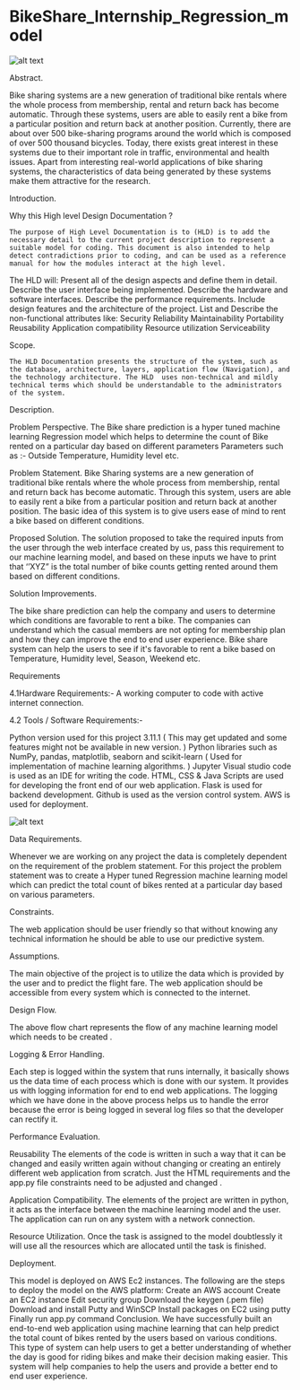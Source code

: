 # BikeShare_Internship_Regression_model

![alt text](https://www.icebike.org/wp-content/uploads/2015/09/top-bike-share-27538099.jpg "Bike Share")

Abstract.

Bike sharing systems are a new generation of traditional bike rentals where the whole process from membership, rental and return back has become automatic. Through these systems, users are able to easily rent a bike from a particular position and return back at another position. Currently, there are about over 500 bike-sharing programs around the world which is composed of over 500 thousand bicycles. Today, there exists great interest in these systems due to their important role in traffic, environmental and health issues. Apart from interesting real-world applications of bike sharing systems, the characteristics of data being generated by these systems make them attractive for the research.

Introduction.

Why this High level Design Documentation ?

	The purpose of High Level Documentation is to (HLD) is to add the necessary detail to the current project description to represent a suitable model for coding. This document is also intended to help detect contradictions prior to coding, and can be used as a reference manual for how the modules interact at the high level. 

The HLD will:
Present all of the design aspects and define them in detail.
Describe the user interface being implemented.
Describe the hardware and software interfaces.
Describe the performance requirements.
Include design features and the architecture of the project.
List and Describe the non-functional attributes like:
Security
Reliability 
Maintainability
Portability
Reusability 
Application compatibility 
Resource utilization 
Serviceability 

Scope.

	The HLD Documentation presents the structure of the system, such as the database, architecture, layers, application flow (Navigation), and the technology architecture. The HLD  uses non-technical and mildly technical terms which should be understandable to the administrators of the system. 

Description.

Problem Perspective.
The Bike share prediction is a hyper tuned machine learning Regression model which helps to determine the count of Bike rented on a particular day based on different parameters
Parameters such as :- Outside Temperature, Humidity level etc. 

Problem Statement.
Bike Sharing systems are a new generation of traditional bike rentals where the whole process from membership, rental and return back has become automatic. Through this system, users are able to easily rent a bike from a particular position and return back at another position.
The basic idea of this system is to give users ease of mind to rent a bike based on different conditions. 

Proposed Solution.
The solution proposed to take the required inputs from the user through the web interface created by us, pass this requirement to our machine learning model, and based on these inputs we have to print that ‘’XYZ” is the total number of bike counts getting rented around them based on different conditions.

Solution Improvements.

The bike share prediction can help the company and users to determine which conditions are favorable to rent a bike. 
The companies can understand which the casual members are not opting for membership plan and how they can improve the end to end user experience. Bike share system can help the users to see if it's favorable to rent a bike based on Temperature, Humidity level, Season, Weekend etc. 

Requirements 

4.1Hardware Requirements:-
A working computer to code with active internet connection. 

4.2 Tools / Software Requirements:-

Python version used for this project 3.11.1 ( This may get updated and some features might not be available in new version. )
Python libraries such as NumPy, pandas, matplotlib, seaborn and scikit-learn ( Used for implementation of machine learning algorithms. )
Jupyter Visual studio code is used as an IDE for writing the code.
HTML, CSS & Java Scripts are used for developing the front end of our web application.
Flask is used for backend development.
Github is used as the version control system.
AWS is used for deployment.

![alt text](https://www.google.com/url?sa=i&url=https%3A%2F%2Fwww.fireblazeaischool.in%2Fblogs%2Fpython-libraries-for-machine-learning%2F&psig=AOvVaw2rPwCz2la4uw4QlefzsqzO&ust=1672911185489000&source=images&cd=vfe&ved=0CBAQjRxqFwoTCLiRzPnNrfwCFQAAAAAdAAAAABAE "Bike Share")



Data Requirements.

Whenever we are working on any project the data is completely dependent on the requirement of the problem statement. For this project the problem statement was to create a Hyper tuned Regression machine learning model which can predict the total count of bikes rented at a particular day based on various parameters.

Constraints.

The web application should be user friendly so that without knowing any technical information he should be able to use our predictive system.

Assumptions.

The main objective of the project is to utilize the data which is provided by the user and to predict the flight fare. The web application should be accessible from every system which is connected to the internet.

Design Flow.
	
The above flow chart represents the flow of any machine learning model which needs  to be created .


Logging & Error Handling.

Each step is logged within the system that runs internally, it basically shows us the data time of each process which is done with our system. It provides us with logging information for end to end web applications.
The logging which we have done in the above process helps us to handle the error because the error is being logged in several log files so that the developer can rectify it.

Performance Evaluation. 

Reusability
The elements of the code is written in such a way that it can be changed and easily written again without changing or creating an entirely different web application from scratch. Just the HTML requirements and the app.py file constraints need to be adjusted and changed . 

Application Compatibility.
The elements of the project are written in python, it acts as the interface between the machine learning model and the user. The application can run on any system with a network connection.

Resource Utilization.
Once the task is assigned to the model doubtlessly it will use all the resources which are allocated until the task is finished.


Deployment.

This model is deployed on AWS Ec2 instances. The following are the steps to deploy the model on the AWS platform:
Create an AWS account
Create an EC2 instance
Edit security group
Download the keygen (.pem file)
Download and install Putty and WinSCP
Install packages on EC2 using putty
Finally run app.py command
Conclusion.
We have successfully built an end-to-end web application using machine learning that can help predict the total count of bikes rented by the users based on various conditions. This type of system can help users to get a better understanding of whether the day is good for riding bikes and make their decision making easier.
This system will help companies to help the users and provide a better end to end user experience.


